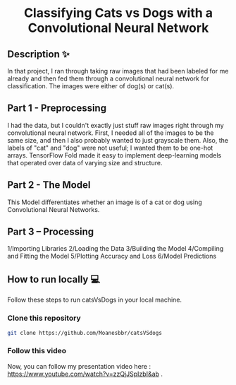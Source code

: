 <div align="center">
	<h1>Classifying Cats vs Dogs with a Convolutional Neural Network </h1>
</div>


## Description ✨

In that project, I ran through taking raw images that had been labeled for me already and then fed them through a convolutional neural network for classification. The images were either of dog(s) or cat(s).

## Part 1 - Preprocessing

I had the data, but I couldn't exactly just stuff raw images right through my convolutional neural network. First, I needed all of the images to be the same size, and then I also probably wanted to just grayscale them. Also, the labels of "cat" and "dog" were not useful; I wanted them to be one-hot arrays. TensorFlow Fold made it easy to implement deep-learning models that operated over data of varying size and structure.

## Part 2 - The Model

This Model differentiates whether an image is of a cat or dog using Convolutional
Neural Networks. 

## Part 3 – Processing

1/Importing Libraries
2/Loading the Data
3/Building the Model
4/Compiling and Fitting the Model
5/Plotting Accuracy and Loss
6/Model Predictions

## How to run locally 💻

Follow these steps to run catsVsDogs in your local machine.

### Clone this repository

```bash
git clone https://github.com/Moanesbbr/catsVSdogs
```

### Follow this video

Now, you can follow my presentation video here : https://www.youtube.com/watch?v=zzQjJSpIzbI&ab .



